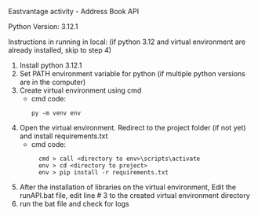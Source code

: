 Eastvantage activity - Address Book API 

Python Version: 3.12.1

Instructions in running in local: 
(if python 3.12 and virtual environment are already installed, skip to step 4)
1. Install python 3.12.1 
2. Set PATH environment variable for python (if multiple python versions are in the computer)
3. Create virtual environment using cmd 
   - cmd code:
     ```
     py -m venv env
     ```
4. Open the virtual environment. Redirect to the project folder (if not yet) and install requirements.txt
    - cmd code:
      ```
        cmd > call <directory to env>\scripts\activate
        env > cd <directory to project>
        env > pip install -r requirements.txt
      ```
5. After the installation of libraries on the virtual environment, Edit the runAPI.bat file, edit line # 3 <directory to env> to the created virtual environment directory
6. run the bat file and check for logs




